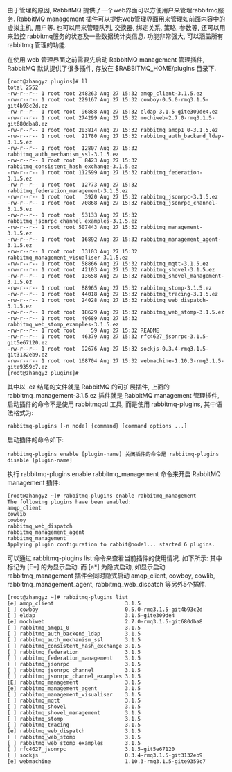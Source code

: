 
由于管理的原因, RabbitMQ 提供了一个web界面可以方便用户来管理rabbitmq服务. RabbitMQ management 插件可以提供web管理界面用来管理如前面内容中的虚拟主机, 用户等. 也可以用来管理队列, 交换器, 绑定关系, 策略, 参数等, 还可以用来监控 rabbitmq服务的状态及一些数据统计类信息. 功能非常强大, 可以涵盖所有 rabbitmq 管理的功能.

在使用 web 管理界面之前需要先启动 RabbitMQ management 管理插件, RabbitMQ 默认提供了很多插件, 存放在 $RABBITMQ_HOME/plugins 目录下.

```shell
[root@zhangyz plugins]# ll
total 2552
-rw-r--r-- 1 root root 248263 Aug 27 15:32 amqp_client-3.1.5.ez
-rw-r--r-- 1 root root 229167 Aug 27 15:32 cowboy-0.5.0-rmq3.1.5-git4b93c2d.ez
-rw-r--r-- 1 root root  96888 Aug 27 15:32 eldap-3.1.5-gite309de4.ez
-rw-r--r-- 1 root root 274299 Aug 27 15:32 mochiweb-2.7.0-rmq3.1.5-git680dba8.ez
-rw-r--r-- 1 root root 203814 Aug 27 15:32 rabbitmq_amqp1_0-3.1.5.ez
-rw-r--r-- 1 root root  21780 Aug 27 15:32 rabbitmq_auth_backend_ldap-3.1.5.ez
-rw-r--r-- 1 root root  12807 Aug 27 15:32 rabbitmq_auth_mechanism_ssl-3.1.5.ez
-rw-r--r-- 1 root root   8423 Aug 27 15:32 rabbitmq_consistent_hash_exchange-3.1.5.ez
-rw-r--r-- 1 root root 112599 Aug 27 15:32 rabbitmq_federation-3.1.5.ez
-rw-r--r-- 1 root root  12773 Aug 27 15:32 rabbitmq_federation_management-3.1.5.ez
-rw-r--r-- 1 root root   3920 Aug 27 15:32 rabbitmq_jsonrpc-3.1.5.ez
-rw-r--r-- 1 root root  70868 Aug 27 15:32 rabbitmq_jsonrpc_channel-3.1.5.ez
-rw-r--r-- 1 root root  53133 Aug 27 15:32 rabbitmq_jsonrpc_channel_examples-3.1.5.ez
-rw-r--r-- 1 root root 507443 Aug 27 15:32 rabbitmq_management-3.1.5.ez
-rw-r--r-- 1 root root  16892 Aug 27 15:32 rabbitmq_management_agent-3.1.5.ez
-rw-r--r-- 1 root root  33103 Aug 27 15:32 rabbitmq_management_visualiser-3.1.5.ez
-rw-r--r-- 1 root root  58866 Aug 27 15:32 rabbitmq_mqtt-3.1.5.ez
-rw-r--r-- 1 root root  42103 Aug 27 15:32 rabbitmq_shovel-3.1.5.ez
-rw-r--r-- 1 root root  13658 Aug 27 15:32 rabbitmq_shovel_management-3.1.5.ez
-rw-r--r-- 1 root root  88965 Aug 27 15:32 rabbitmq_stomp-3.1.5.ez
-rw-r--r-- 1 root root  44018 Aug 27 15:32 rabbitmq_tracing-3.1.5.ez
-rw-r--r-- 1 root root  24028 Aug 27 15:32 rabbitmq_web_dispatch-3.1.5.ez
-rw-r--r-- 1 root root  18629 Aug 27 15:32 rabbitmq_web_stomp-3.1.5.ez
-rw-r--r-- 1 root root  49689 Aug 27 15:32 rabbitmq_web_stomp_examples-3.1.5.ez
-rw-r--r-- 1 root root     59 Aug 27 15:32 README
-rw-r--r-- 1 root root  46379 Aug 27 15:32 rfc4627_jsonrpc-3.1.5-git5e67120.ez
-rw-r--r-- 1 root root  92676 Aug 27 15:32 sockjs-0.3.4-rmq3.1.5-git3132eb9.ez
-rw-r--r-- 1 root root 168704 Aug 27 15:32 webmachine-1.10.3-rmq3.1.5-gite9359c7.ez
[root@zhangyz plugins]# 
```

其中以 .ez 结尾的文件就是 RabbitMQ 的可扩展插件, 上面的 rabbitmq_management-3.1.5.ez 插件就是 RabbitMQ management 管理插件, 启动插件的命令不是使用 rabbitmqctl 工具, 而是使用 rabbitmq-plugins, 其中语法格式为:

```shell
rabbitmq-plugins [-n node] {command} [command options ...] 
```

启动插件的命令如下:
```shell
rabbitmq-plugins enable [plugin-name] 关闭插件的命令是 rabbitmq-plugins disable [plugin-name]
```

执行 rabbitmq-plugins enable rabbitmq_management 命令来开启 RabbitMQ management 插件:

```shell
[root@zhangyz ~]# rabbitmq-plugins enable rabbitmq_management
The following plugins have been enabled:
amqp_client
cowlib
cowboy
rabbitmq_web_dispatch
rabbitmq_management_agent
rabbitmq_management
Applying plugin configuration to rabbit@node1... started 6 plugins.
```

可以通过 rabbitmq-plugins list 命令来查看当前插件的使用情况. 如下所示: 其中标记为 [E*] 的为显示启动. 而 [e*] 为隐式启动, 如显示启动 rabbitmq_management 插件会同时隐式启动 amqp_client, cowboy, cowlib, rabbitmq_management_agent, rabbitmq_web_dispatch 等另外5个插件.

```shell
[root@zhangyz ~]# rabbitmq-plugins list
[e] amqp_client                       3.1.5
[ ] cowboy                            0.5.0-rmq3.1.5-git4b93c2d
[ ] eldap                             3.1.5-gite309de4
[e] mochiweb                          2.7.0-rmq3.1.5-git680dba8
[ ] rabbitmq_amqp1_0                  3.1.5
[ ] rabbitmq_auth_backend_ldap        3.1.5
[ ] rabbitmq_auth_mechanism_ssl       3.1.5
[ ] rabbitmq_consistent_hash_exchange 3.1.5
[ ] rabbitmq_federation               3.1.5
[ ] rabbitmq_federation_management    3.1.5
[ ] rabbitmq_jsonrpc                  3.1.5
[ ] rabbitmq_jsonrpc_channel          3.1.5
[ ] rabbitmq_jsonrpc_channel_examples 3.1.5
[E] rabbitmq_management               3.1.5
[e] rabbitmq_management_agent         3.1.5
[ ] rabbitmq_management_visualiser    3.1.5
[ ] rabbitmq_mqtt                     3.1.5
[ ] rabbitmq_shovel                   3.1.5
[ ] rabbitmq_shovel_management        3.1.5
[ ] rabbitmq_stomp                    3.1.5
[ ] rabbitmq_tracing                  3.1.5
[e] rabbitmq_web_dispatch             3.1.5
[ ] rabbitmq_web_stomp                3.1.5
[ ] rabbitmq_web_stomp_examples       3.1.5
[ ] rfc4627_jsonrpc                   3.1.5-git5e67120
[ ] sockjs                            0.3.4-rmq3.1.5-git3132eb9
[e] webmachine                        1.10.3-rmq3.1.5-gite9359c7
```



